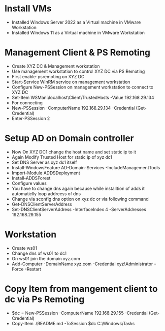 # Install VMs
- Installed Windows Server 2022 as a Virtual machine in VMware Workstation
- Installed Windows 11 as a Virtual machine in VMware Workstation

# Management Client & PS Remoting
- Create XYZ DC & Management workstation 
- Use management workstation to control XYZ DC via PS Remoting
- First enable-psremoting on XYZ DC
- Start-Service WinRM service on management workstation 
- Configure New-PSSession on management workstation to connect to XYZ DC
- Set-Item WSMan:\localhost\Client\TrustedHosts -Value 192.168.29.134
- For connecting 
- New-PSSession -ComputerName 192.168.29.134 -Credential (Get-Credential)
- Enter-PSSession 2

# Setup AD on Domain controller 
- Now On XYZ DC1 change the host name and set static ip to it
- Again Modify Trusted Host for static ip of xyz dc1
- Set DNS Server as xyz dc1 itself
- Install-WindowsFeature AD-Domain-Services -IncludeManagementTools
- Import-Module ADDSDeployment
- Install-ADDSForest
- Configure values
- You have to change dns again because while installtion of adds it automaticlly loop addreess of dns
- Change via sconfig dns option on xyz dc or via following command
- Get-DNSClientServerAddress
- Set-DNSClientServerAddress -InterfaceIndex 4 -ServerAddresses 192.168.29.155

# Workstation
- Create ws01 
- Change dns of ws01 to dc1
- On ws01 join the domain xyz.com
- Add-Computer -DomainName xyz.com -Credential xyz\Administrator -Force -Restart

# Copy Item from mangement client to dc via Ps Remoting
- $dc = New-PSSession -ComputerName 192.168.29.155 -Credential (Get-Credential)
- Copy-Item .\README.md -ToSession $dc C:\Windows\Tasks
